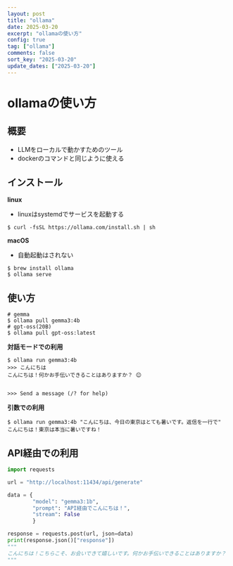 ```yaml
---
layout: post
title: "ollama"
date: 2025-03-20
excerpt: "ollamaの使い方"
config: true
tag: ["ollama"]
comments: false
sort_key: "2025-03-20"
update_dates: ["2025-03-20"]
---
```


# ollamaの使い方

## 概要
 - LLMをローカルで動かすためのツール
 - dockerのコマンドと同じように使える

## インストール

**linux**
 - linuxはsystemdでサービスを起動する

```console
$ curl -fsSL https://ollama.com/install.sh | sh
```

**macOS**
 - 自動起動はされない

```console
$ brew install ollama
$ ollama serve
```

## 使い方

```console
# gemma
$ ollama pull gemma3:4b
# gpt-oss(20B)
$ ollama pull gpt-oss:latest
```

**対話モードでの利用**

```console
$ ollama run gemma3:4b
>>> こんにちは
こんにちは！何かお手伝いできることはありますか？ 😊


>>> Send a message (/? for help)
```

**引数での利用**

```console
$ ollama run gemma3:4b "こんにちは、今日の東京はとても暑いです。返信を一行で"
こんにちは！東京は本当に暑いですね！
```

## API経由での利用

```python
import requests

url = "http://localhost:11434/api/generate"

data = {
        "model": "gemma3:1b",
        "prompt": "API経由でこんにちは！",
        "stream": False
        }

response = requests.post(url, json=data)
print(response.json()["response"])
"""
こんにちは！こちらこそ、お会いできて嬉しいです。何かお手伝いできることはありますか？
"""
```
